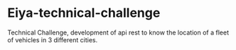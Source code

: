 # Eiya-technical-challenge
Technical Challenge, development of api rest to know the location of a fleet of vehicles in 3 different cities.
